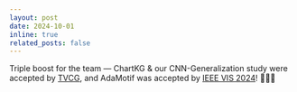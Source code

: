 ```yaml
---
layout: post
date: 2024-10-01
inline: true
related_posts: false
---
```


Triple boost for the team — ChartKG & our CNN-Generalization study were accepted by [TVCG](https://www.computer.org/csdl/journal/tg), and AdaMotif was accepted by [IEEE VIS 2024](https://ieeevis.org/year/2024/welcome)! 🎉🎉🎉